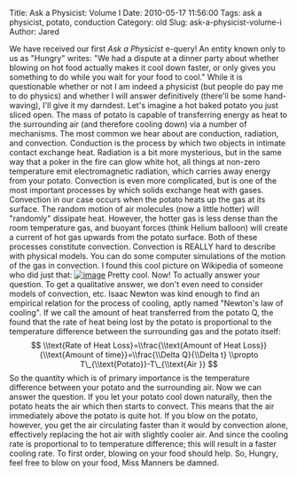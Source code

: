 Title: Ask a Physicist: Volume I
Date: 2010-05-17 11:56:00
Tags: ask a physicist, potato, conduction
Category: old
Slug: ask-a-physicist-volume-i
Author: Jared


[](http://upload.wikimedia.org/wikipedia/commons/6/67/Convection-snapshot.gif)We
have received our first *Ask a Physicist* e-query! An entity known only
to us as "Hungry" writes:
"We had a dispute at a dinner party about whether blowing on hot food
actually makes it cool down faster, or only gives you something to do
while you wait for your food to cool."
While it is questionable whether or not I am indeed a physicist (but
people do pay me to do physics) and whether I will answer definitively
(there'll be some hand-waving), I'll give it my darndest.
Let's imagine a hot baked potato you just sliced open. The mass of
potato is capable of transferring energy as heat to the surrounding air
(and therefore cooling down) via a number of mechanisms. The most common
we hear about are conduction, radiation, and convection. Conduction is
the process by which two objects in intimate contact exchange heat.
Radiation is a bit more mysterious, but in the same way that a poker in
the fire can glow white hot, all things at non-zero temperature emit
electromagnetic radiation, which carries away energy from your potato.
Convection is even more complicated, but is one of the most important
processes by which solids exchange heat with gases. Convection in our
case occurs when the potato heats up the gas at its surface. The random
motion of air molecules (now a little hotter) will "randomly" dissipate
heat. However, the hotter gas is less dense than the room temperature
gas, and buoyant forces (think Helium balloon) will create a current of
hot gas upwards from the potato surface. Both of these processes
constitute convection.
Convection is REALLY hard to describe with physical models. You can do
some computer simulations of the motion of the gas in convection. I
found this cool picture on Wikipedia of someone who did just that:
[![image](http://upload.wikimedia.org/wikipedia/commons/6/67/Convection-snapshot.gif)](http://upload.wikimedia.org/wikipedia/commons/6/67/Convection-snapshot.gif)
Pretty cool. Now! To actually answer your question. To get a qualitative
answer, we don't even need to consider models of convection, etc. Isaac
Newton was kind enough to find an empirical relation for the process of
cooling, aptly named "Newton's law of cooling". If we call the amount of
heat transferred from the potato Q, the found that the rate of heat
being lost by the potato is proportional to the temperature difference
between the surrounding gas and the potato itself:
$$ \\text{Rate of Heat Loss}=\\frac{\\text{Amount of Heat
Loss}}{\\text{Amount of time}}=\\frac{\\Delta Q}{\\Delta t} \\propto
T\_{\\text{Potato}}-T\_{\\text{Air }} $$ So the quantity which is of
primary importance is the temperature difference between your potato and
the surrounding air. Now we can answer the question. If you let your
potato cool down naturally, then the potato heats the air which then
starts to convect. This means that the air immediately above the potato
is quite hot. If you blow on the potato, however, you get the air
circulating faster than it would by convection alone, effectively
replacing the hot air with slightly cooler air. And since the cooling
rate is proportional to to temperature difference; this will result in a
faster cooling rate. To first order, blowing on your food should help.
So, Hungry, feel free to blow on your food, Miss Manners be damned.
